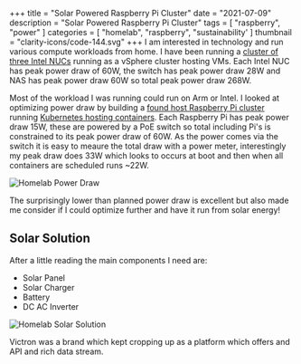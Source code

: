 +++
title = "Solar Powered Raspberry Pi Cluster"
date = "2021-07-09"
description = "Solar Powered Raspberry Pi Cluster"
tags = [
    "raspberry",
    "power"
]
categories = [
    "homelab",
    "raspberry",
    "sustainability'
]
thumbnail = "clarity-icons/code-144.svg"
+++
I am interested in technology and run various compute workloads from home. I have been running a [cluster of three Intel NUCs](/post/homelab-nuc/) running as a vSphere cluster hosting VMs. Each Intel NUC has peak power draw of 60W, the switch has peak power draw 28W and NAS has peak power draw 60W so total peak power draw 268W.

Most of the workload I was running could run on Arm or Intel. I looked at optimizing power draw by building a [found host Raspberry Pi cluster](/post/homelab-pi/) running [Kubernetes hosting containers](/post/homelab-pi-microk8s/). Each Raspberry Pi has peak power draw 15W,  these are powered by a PoE switch so total including Pi's is constrained to its peak power draw of 60W.  As the power comes via the switch it is easy to meaure the total draw with a power meter,  interestingly my peak draw does 33W which looks to occurs at boot and then when all containers are scheduled runs ~22W.

![Homelab Power Draw](/images/homelab-pi-solar-draw.png)

The surprisingly lower than planned power draw is excellent but also made me consider if I could optimize further and have it run from solar energy!

## Solar Solution

After a little reading the main components I need are:

* Solar Panel
* Solar Charger
* Battery
* DC AC Inverter

![Homelab Solar Solution](/images/homelab-pi-solar-overview.drawio.png)

Victron was a brand which kept cropping up as a platform which offers and API and rich data stream.


